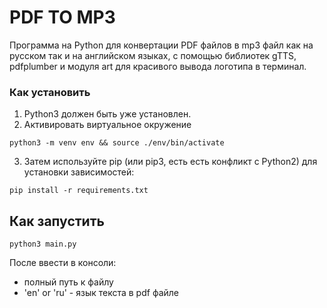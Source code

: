 # PDF TO MP3

Программа на Python для конвертации PDF файлов
в mp3 файл как на русском так и на английском языках, 
с помощью библиотек gTTS, pdfplumber и модуля art для 
красивого вывода логотипа в терминал.

### Как установить
1. Python3 должен быть уже установлен. 
2. Активировать виртуальное окружение

```
python3 -m venv env && source ./env/bin/activate
```

3. Затем используйте pip (или pip3, есть есть конфликт с Python2) 
для установки зависимостей:

```
pip install -r requirements.txt
```
   
## Как запустить

```
python3 main.py
```

После ввести в консоли:
- полный путь к файлу
- 'en' or 'ru' - язык текста в pdf файле
